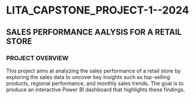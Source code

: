 # LITA_CAPSTONE_PROJECT-1--2024
## SALES PERFORMANCE AALYSIS FOR A RETAIL STORE 
### PROJECT OVERVIEW
This project aims at analyzing the sales performance of a retail store by exploring the sales data to uncover key insights such as top-selling products, regional 
performance, and monthly sales trends. The goal is to produce an interactive Power BI dashboard that highlights these findings.

